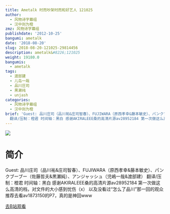```yaml
---
title: Ametalk 时而吵架时而和好艺人 121025
author:
  - 风物诗字幕组
  - 汉中则为橙
zmz: 风物诗字幕组
publishdate: '2012-10-25'
bangumi: ametalk
date: '2018-08-20'
slug: 2018-08-20-121025-29814456
description: ametalk&#8226;121025
weight: 19180.0
bangumis:
  - ametalk
tags:
  - 渡部建
  - 儿岛一哉
  - 品川庄司
  - 黑濑纯
  - unjash
categories:
  - 风物诗字幕组
  - 汉中则为橙
brief: 'Guest: 品川庄司（品川祐&庄司智春）、FUJIWARA（原西孝幸&藤本敏史）、パンクブーブー（佐藤哲夫&黒瀬純）、アンジャッシュ（児嶋一哉&渡部建）
  翻译/压制：橙君 时间轴：黑白 感谢AKIRALEEE桑的高清片源av28952184 第一次做这么高清的档，对文件的大小感到忧伤（x） 以及没看过“怎么了品川”那一回的观众推荐去看av1873150的P7，真的是神回www'
---
```

![](https://i.imgur.com/LPoV2tM.jpg)
# 简介  
Guest: 品川庄司（品川祐&庄司智春）、FUJIWARA（原西孝幸&藤本敏史）、パンクブーブー（佐藤哲夫&黒瀬純）、アンジャッシュ（児嶋一哉&渡部建）
翻译/压制：橙君 时间轴：黑白
感谢AKIRALEEE桑的高清片源av28952184 第一次做这么高清的档，对文件的大小感到忧伤（x）
以及没看过“怎么了品川”那一回的观众推荐去看av1873150的P7，真的是神回www  

[去B站观看](https://www.bilibili.com/video/av29814456/)
 
